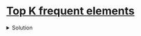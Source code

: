 # [Top K frequent elements](https://leetcode.com/problems/group-anagrams/)

<details>
<summary>
Solution
</summary>

## Approach

### My solution

Algorithm

1. Create a hash table of the frequency of each element 
2. Using the hash table create a priority queue with the frequency of the element being the priority (higher frequency having higher priority)
3. pop the kth tops(max elements) 

Time complexity

$`O(n)`$ for creating the hash table, n is the number of elements

$`O(n\log(n))`$ for pushing the elements to the priority queue (as insertion would require re-balancing the priority queue)

$`O(n\log(n))`$ for extracting max element (again it would require rebalancing)

So, $`O(n\log(n))`$ is the time complexity 

Space complexity

$`O(n)`$ for the hash table

$`O(n)`$ for the priority queue

So, in total $`O(n)`$ auxiliary space is required

```c++
class Solution {
public:
    vector<vector<string>> groupAnagrams(vector<string>& strs) {
        unordered_map<string, vector<string>> m;
        vector<vector<string>> ans;
        for(auto s : strs)
        {
            string t = s;
            sort(s.begin(), s.end());
            m[s].push_back(t);
        }
        for(auto i : m)
            ans.push_back(i.second);
        return ans;
    }
};
```

### Neetcode solution (hash map + bucket sort)

Algorithm

1. Create a hash table of the frequency of each element 
2. Creating a vector of length n+1 where the indices represent the frequency and the value at the index is all the elements
that have that frequency.
3. iterate backwards on this hash map like vector and append all the non-empty vectors to the result
4. return the result

Time complexity

$`O(n)`$ for creating the hash table, n is the number of elements

$`O(n)`$ for creating the count key and vector of elements hash table like vector (bucket sort)

so, $`O(n)`$ overall

Space complexity

$`O(n)`$ for the hash table

$`O(n)`$ for the vector

So, in total $`O(n)`$ auxiliary space is required

</details>